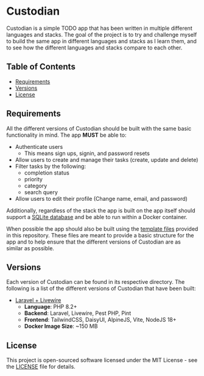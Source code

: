 # Custodian

Custodian is a simple TODO app that has been written in multiple different languages and stacks. The goal of the project is to try and challenge myself to build the same app in different languages and stacks as I learn them, and to see how the different languages and stacks compare to each other.

## Table of Contents

- [Requirements](#requirements)
- [Versions](#versions)
- [License](#license)

## Requirements

All the different versions of Custodian should be built with the same basic functionality in mind. The app **MUST** be able to:

- Authenticate users
    - This means sign ups, signin, and password resets
- Allow users to create and manage their tasks (create, update and delete)
- Filter tasks by the following:
    - completion status
    - priority
    - category
    - search query
- Allow users to edit their profile (Change name, email, and password)

Additionally, regardless of the stack the app is built on the app itself should support a [SQLite database](https://www.sqlite.org/) and be able to run within a Docker container.

When possible the app should also be built using the [template files](template) provided in this repository. These files are meant to provide a basic structure for the app and to help ensure that the different versions of Custodian are as similar as possible.

## Versions

Each version of Custodian can be found in its respective directory. The following is a list of the different versions of Custodian that have been built:

- [Laravel + Livewire](php-laravel-livewire/)
    - **Language**: PHP 8.2+
    - **Backend**: Laravel, Livewire, Pest PHP, Pint
    - **Frontend**: TailwindCSS, DaisyUI, AlpineJS, Vite, NodeJS 18+
    - **Docker Image Size**: ~150 MB

## License

This project is open-sourced software licensed under the MIT License - see the [LICENSE](LICENSE.md) file for details.
